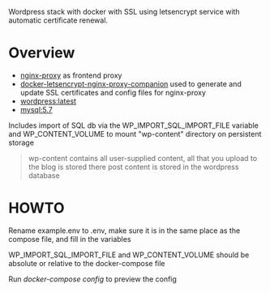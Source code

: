 Wordpress stack with docker with SSL using letsencrypt service with automatic certificate renewal.

# Overview
* [nginx-proxy](https://github.com/jwilder/nginx-proxy) as frontend proxy
* [docker-letsencrypt-nginx-proxy-companion](https://github.com/JrCs/docker-letsencrypt-nginx-proxy-companion) used to generate and update SSL certificates and config files for nginx-proxy
* [wordpress:latest](https://hub.docker.com/_/wordpress/) 
* [mysql:5.7](https://hub.docker.com/_/mysql/)

Includes import of SQL db via the WP_IMPORT_SQL_IMPORT_FILE variable and WP_CONTENT_VOLUME to mount "wp-content" directory on persistent storage

> wp-content contains all user-supplied content, all that you upload to the blog is stored there
> post content is stored in the wordpress database

# HOWTO

Rename example.env to .env, make sure it is in the same place as the compose file, and fill in the variables

WP_IMPORT_SQL_IMPORT_FILE and WP_CONTENT_VOLUME should be absolute or relative to the docker-compose file

Run _docker-compose config_ to preview the config
